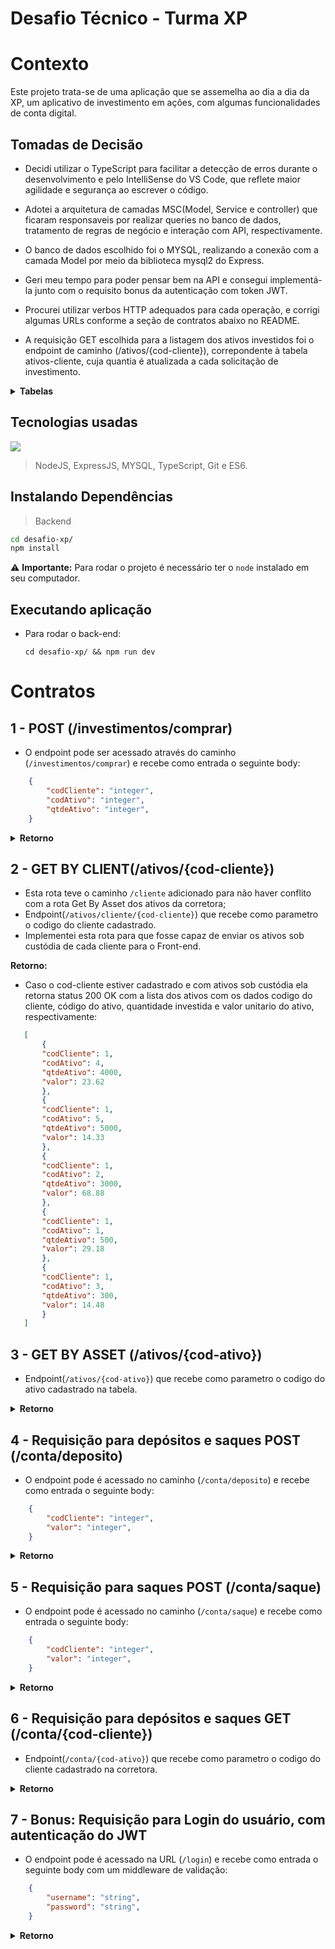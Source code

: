 # Desafio Técnico - Turma XP

# Contexto
Este projeto trata-se de uma aplicação que se assemelha ao dia a
dia da XP, um aplicativo de investimento em ações, com algumas
funcionalidades de conta digital.

## Tomadas de Decisão

- Decidi utilizar o TypeScript para facilitar a detecção de erros durante o desenvolvimento e pelo IntelliSense do VS Code, que reflete maior agilidade e segurança ao escrever o código.

- Adotei a arquitetura de camadas MSC(Model, Service e controller) que ficaram responsaveis por realizar queries no banco de dados, tratamento de regras de negócio e interação com API, respectivamente.

- O banco de dados escolhido foi o MYSQL, realizando a conexão com a camada Model por meio da biblioteca mysql2 do Express.

- Geri meu tempo para poder pensar bem na API e consegui implementá-la junto com o requisito bonus da autenticação com token JWT.

- Procurei utilizar verbos HTTP adequados para cada operação, e corrigi algumas URLs conforme a seção de contratos abaixo no README.

- A requisição GET escolhida para a listagem dos ativos investidos foi o endpoint de caminho (/ativos/{cod-cliente}), correpondente à tabela ativos-cliente, cuja quantia é atualizada a cada solicitação de investimento.

<details>
  <summary><strong>Tabelas</strong></summary><br />

  O banco possui sete tabelas: pessoas clientes, ativos-corretora, ativos-cliente, ordens de compra, ordens de venda, depositos e saques.

  ```sql
  DROP DATABASE IF EXISTS desafio_xp;

CREATE DATABASE desafio_xp;

USE desafio_xp;

CREATE TABLE pessoa_cliente (
    codCliente INTEGER PRIMARY KEY NOT NULL,
    username TEXT NOT NULL,
    password TEXT NOT NULL,
    saldo DOUBLE NOT NULL
) ENGINE=INNODB;

CREATE TABLE ordens_de_compra (
    codCliente INTEGER NOT NULL,
    codAtivo INT NOT NULL,
    qtdeAtivo INT NOT NULL
) ENGINE=INNODB;

CREATE TABLE ordens_de_venda (
	id INTEGER AUTO_INCREMENT PRIMARY KEY NOT NULL,
    codCliente INTEGER NOT NULL,
    codAtivo INT NOT NULL,
    qtdeAtivo INT NOT NULL
) ENGINE=INNODB;

CREATE TABLE depositos (
	id INTEGER AUTO_INCREMENT PRIMARY KEY NOT NULL,
    codCliente INTEGER NOT NULL,
    valor DOUBLE NOT NULL
) ENGINE=INNODB;

CREATE TABLE saques (
	id INTEGER AUTO_INCREMENT PRIMARY KEY NOT NULL,
    codCliente INTEGER NOT NULL,
    valor DOUBLE NOT NULL
) ENGINE=INNODB;

CREATE TABLE ativos_corretora (
    codAtivo INTEGER AUTO_INCREMENT PRIMARY KEY NOT NULL,
    ticker VARCHAR(5) NOT NULL,
    qtdeAtivo INTEGER NOT NULL,
    valor DOUBLE NOT NULL
) ENGINE=INNODB;

CREATE TABLE ativos_cliente (
	id INTEGER AUTO_INCREMENT PRIMARY KEY NOT NULL,
    codCliente INTEGER NOT NULL,
    codAtivo INTEGER NOT NULL,
    qtdeAtivo INTEGER NOT NULL,
    valor DOUBLE NOT NULL
) ENGINE=INNODB;

INSERT INTO
  desafio_xp.ativos_corretora (codAtivo, ticker, qtdeAtivo, valor)
VALUES
  (1, "PETR4", 1000000, 29.18);
  
INSERT INTO
  desafio_xp.ativos_corretora (codAtivo, ticker, qtdeAtivo, valor)
VALUES
  (2, "VALE3", 50000, 68.88);
  
INSERT INTO
  desafio_xp.ativos_corretora (codAtivo, ticker, qtdeAtivo, valor)
VALUES
  (3, "ABEV3", 2500000, 14.48);
  
INSERT INTO
  desafio_xp.ativos_corretora (codAtivo, ticker, qtdeAtivo, valor)
VALUES
  (4, "ITUB4", 100000, 23.62);
  
INSERT INTO
  desafio_xp.ativos_corretora (codAtivo, ticker, qtdeAtivo, valor)
VALUES
  (5, "BBDC3", 500000, 14.33);
  ```

  O arquivo `desafio_xp.sql` contém as _queries_ que criam e populam o banco.


</details>



## Tecnologias usadas
<p align="left">
  <a href="https://skillicons.dev">
    <img src="https://skillicons.dev/icons?i=nodejs,express,mysql,typescript,git,javascript," />
  </a>
</p>

> NodeJS, ExpressJS, MYSQL, TypeScript, Git e ES6.

## Instalando Dependências

> Backend
```bash
cd desafio-xp/ 
npm install
``` 

  ⚠️ **Importante:** Para rodar o projeto é necessário ter o `node` instalado em seu computador.

## Executando aplicação

* Para rodar o back-end:

  ```
  cd desafio-xp/ && npm run dev
  ```

# Contratos
## 1 - POST (/investimentos/comprar)

- O endpoint pode ser acessado através do caminho (`/investimentos/comprar`) e recebe como entrada o seguinte body:

```json
	{
	    "codCliente": "integer",
	    "codAtivo": "integer",
	    "qtdeAtivo": "integer",
	}
 ```
 
<details>
<summary><strong>Retorno</strong></summary><br />
 
 * Caso a quantidade de ativos deja maior que a disponível na corretora será retornado o seguinte JSON com Status HTTP 400:
 
 ```json
	{
	     "message": "Quantidade indisponível na Corretora!"
	}
 ```
 * Havendo sucesso na requisição a ordem é adicionada à tabela ordens de compra, e a quantia de ativos comprada é atualizada em ativos-cliente retornando Status HTTP 201 Created e a ordem:
 
 
 ```json
 {
    "codCliente": 1,
    "codAtivo": 3,
    "qtdeAtivo": 300,
    "id": 0
}
```

</details>

## 2 - GET BY CLIENT(/ativos/{cod-cliente})

* Esta rota teve o caminho `/cliente` adicionado para não haver conflito com a rota Get By Asset dos ativos da corretora;
* Endpoint(`/ativos/cliente/{cod-cliente}`) que recebe como parametro o codigo do cliente cadastrado.
* Implementei esta rota para que fosse capaz de enviar os ativos sob custódia de cada cliente para o Front-end.

<strong>Retorno:</strong><br />
	
 * Caso o cod-cliente estiver cadastrado e com ativos sob custódia ela retorna status 200 OK com a lista dos ativos com os dados codigo do cliente, código do ativo, quantidade investida e valor unitario do ativo, respectivamente:

 ```json
	[
	    {
		"codCliente": 1,
		"codAtivo": 4,
		"qtdeAtivo": 4000,
		"valor": 23.62
	    },
	    {
		"codCliente": 1,
		"codAtivo": 5,
		"qtdeAtivo": 5000,
		"valor": 14.33
	    },
	    {
		"codCliente": 1,
		"codAtivo": 2,
		"qtdeAtivo": 3000,
		"valor": 68.88
	    },
	    {
		"codCliente": 1,
		"codAtivo": 1,
		"qtdeAtivo": 500,
		"valor": 29.18
	    },
	    {
		"codCliente": 1,
		"codAtivo": 3,
		"qtdeAtivo": 300,
		"valor": 14.48
	    }
	]
 ```

## 3 - GET BY ASSET (/ativos/{cod-ativo})

* Endpoint(`/ativos/{cod-ativo}`) que recebe como parametro o codigo do ativo cadastrado na tabela.

<details>
<summary><strong>Retorno</strong></summary><br />
	
 * Caso o cod-ativo corresponder aos ativos disponíveis retorna status 200 OK e o objeto do ativo com o código, quantidade disponível para compra e valor unitario, respectivamente:

 ```json
	{
	    "codAtivo": 5,
	    "qtdeAtivo": 5000000,
	    "valor": 14.33
	}
	    
 ```

</details>

## 4 - Requisição para depósitos e saques POST (/conta/deposito)

- O endpoint pode é acessado no caminho (`/conta/deposito`) e recebe como entrada o seguinte body:

```json
	{
	    "codCliente": "integer",
	    "valor": "integer",
	}
 ```
 
<details>
<summary><strong>Retorno</strong></summary><br />
 
 * Caso o valor na requisição for negativo ou zero será retornado Status HTTP 400 com a mensagem:
 
 ```json
	{
	     "message": "Quantidade a ser depositada não poderá ser negativa ou igual a zero."
	}
 ```
 * Havendo sucesso na requisição o depósito é adicionada à tabela ordens de depósito, retornando Status HTTP 201 Created e a ordem:
 
 
 ```json
{
    "codCliente": 1,
    "valor": 1000,
    "id": 2
}
```

</details>

## 5 - Requisição para saques POST (/conta/saque)

- O endpoint pode é acessado no caminho (`/conta/saque`) e recebe como entrada o seguinte body:

```json
	{
	    "codCliente": "integer",
	    "valor": "integer",
	}
 ```
 
<details>
<summary><strong>Retorno</strong></summary><br />
 
 * Caso o valor na requisição de saque for negativo, igual a zero, ou maior que a quantidade disponível no saldo será retornado Status HTTP 400 com a mensagem:
 
 ```json
	{
	     "message": "Quantidade a ser sacada não poderá ser maior que o saldo, negativa ou igual a zero."
	}
 ```
 * Havendo sucesso na requisição o depósito é adicionada à tabela ordens de saque, retornando Status HTTP 201 Created e a ordem:
 
 
 ```json
	{
	    "codCliente": 1,
	    "valor": 100,
	    "id": 1
	}
```

</details>

## 6 - Requisição para depósitos e saques GET (/conta/{cod-cliente})

* Endpoint(`/conta/{cod-ativo}`) que recebe como parametro o codigo do cliente cadastrado na corretora.

<details>
<summary><strong>Retorno</strong></summary><br />
	
 * Caso o codigo corresponder a um cliente cadastrado, retorna status 200 OK e o objeto do ativo com o código e saldo disponível na conta deste cliente:

 ```json
	{
	    "codCliente": 1,
	    "saldo": 1000
	}
	    
 ```

</details>

## 7 - Bonus: Requisição para Login do usuário, com autenticação do JWT

- O endpoint pode é acessado na URL (`/login`) e recebe como entrada o seguinte body com um middleware de validação:

```json
	{
	    "username": "string",
	    "password": "string",
	}
 ```
 
<details>
<summary><strong>Retorno</strong></summary><br />
 
 * Caso não possua username ou password, retorna Status HTTP 400 e respectivas mensagens:
 
 ```json
	{
	     "message": "\"username\" is required"
	}
 ```
	

 ```json
	{
	    "message": "\"password\" is required"
	}
 ```
	
	
 * Havendo sucesso na requisição, retorna-se o token com Status HTTP 201 Created:
 
 
 ```json
{
    "token": "eyJhbGciOiJIUzI1NiIsInR5cCI6IkpXVCJ9.eyJwYXlsb2FkIjp7InVzZXJuYW1lIjoiYWxpY2UifSwiaWF0IjoxNjU4NzExOTg0LCJleHAiOjE2NTg3MTI4ODR9.MgMbDqpCN4a42szDtgWLo3gTxpU0vFPskhGm1E8XA44"
}
```

</details>




 
 
